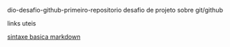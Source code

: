 dio-desafio-github-primeiro-repositorio
desafio de projeto sobre git/github

links uteis

[sintaxe basica markdown]()



